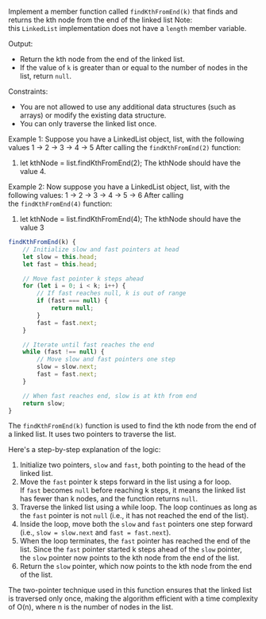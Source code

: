 Implement a member function called `findKthFromEnd(k)` that finds and returns the kth node from the end of the linked list
Note: this `LinkedList` implementation does not have a `length` member variable.

Output:
- Return the kth node from the end of the linked list.
- If the value of `k` is greater than or equal to the number of nodes in the list, return `null`.

Constraints:
- You are not allowed to use any additional data structures (such as arrays) or modify the existing data structure.
- You can only traverse the linked list once.

Example 1:
Suppose you have a LinkedList object, list, with the following values
1 -> 2 -> 3 -> 4 -> 5
After calling the `findKthFromEnd(2)` function:
1. let kthNode = list.findKthFromEnd(2);
The kthNode should have the value 4.

Example 2:
Now suppose you have a LinkedList object, list, with the following values: 1 -> 2 -> 3 -> 4 -> 5 -> 6
After calling the `findKthFromEnd(4)` function:
1. let kthNode = list.findKthFromEnd(4);
The kthNode should have the value 3

```js
findKthFromEnd(k) {
    // Initialize slow and fast pointers at head
    let slow = this.head;
    let fast = this.head;

    // Move fast pointer k steps ahead
    for (let i = 0; i < k; i++) {
        // If fast reaches null, k is out of range
        if (fast === null) {
            return null;
        }
        fast = fast.next;
    }

    // Iterate until fast reaches the end
    while (fast !== null) {
        // Move slow and fast pointers one step
        slow = slow.next;
        fast = fast.next;
    }

    // When fast reaches end, slow is at kth from end
    return slow;
}
```


The `findKthFromEnd(k)` function is used to find the kth node from the end of a linked list. It uses two pointers to traverse the list.  
  
Here's a step-by-step explanation of the logic:

1. Initialize two pointers, `slow` and `fast`, both pointing to the head of the linked list.    
2. Move the `fast` pointer k steps forward in the list using a for loop. If `fast` becomes `null` before reaching k steps, it means the linked list has fewer than k nodes, and the function returns `null`.
3. Traverse the linked list using a while loop. The loop continues as long as the `fast` pointer is not `null` (i.e., it has not reached the end of the list).
4. Inside the loop, move both the `slow` and `fast` pointers one step forward (i.e., `slow = slow.next` and `fast = fast.next`).
5. When the loop terminates, the `fast` pointer has reached the end of the list. Since the `fast` pointer started k steps ahead of the `slow` pointer, the `slow` pointer now points to the kth node from the end of the list.
6. Return the `slow` pointer, which now points to the kth node from the end of the list.

The two-pointer technique used in this function ensures that the linked list is traversed only once, making the algorithm efficient with a time complexity of O(n), where n is the number of nodes in the list.
